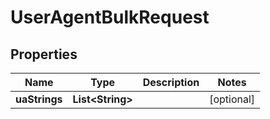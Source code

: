 

# UserAgentBulkRequest


## Properties

| Name | Type | Description | Notes |
|------------ | ------------- | ------------- | -------------|
|**uaStrings** | **List&lt;String&gt;** |  |  [optional] |



